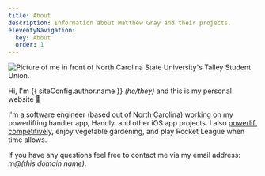 ```yaml
---
title: About
description: Information about Matthew Gray and their projects.
eleventyNavigation:
  key: About
  order: 1
---
```


<img src="/images/avatar.jpeg" alt="Picture of me in front of North Carolina State University's Talley Student Union." class="myphoto" />

Hi, I'm {{ siteConfig.author.name }} *(he/they)* and this is my personal website 🤠

I'm a software engineer (based out of North Carolina) working on my powerlifting handler app, Handly, and other iOS app projects. I also [powerlift competitively](https://www.openpowerlifting.org/u/matthewgray1), enjoy vegetable gardening, and play Rocket League when time allows.

If you have any questions feel free to contact me via my email address: _m@(this domain name)_.
